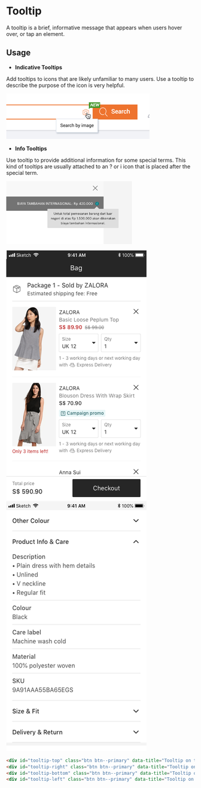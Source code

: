 # Tooltip
A tooltip is a brief, informative message that appears when users hover over, or tap an element.

## Usage
* **Indicative Tooltips**

Add tooltips to icons that are likely unfamiliar to many users. Use a tooltip to describe the purpose of the icon is very helpful.

![Alibaba](img/tooltip/alibaba.png "Alibaba had a search bar with an unlabeled camera icon. When users hovered over this icon, a tooltip that read Search by image appeared. This functionality was likely unfamiliar to many users, and therefore a tooltip describing its purpose was helpful.")


* **Info Tooltips**

Use tooltip to provide additional information for some special terms. This kind of tooltips are usually attached to an ? or i icon that is placed after the special term.

![Info tooltip example: Additional International Fee](img/tooltip/additional_fee.png "Example: Additional International Fee. An info tooltip is very helpful here to explain to the customers about what the additional international fee is.")


![thin divider in the cart screen](img/divider/thindivider_cart.png "Do[On the cart screen, the divider makes a clear grouping per item in one seller.]") ![wrong thin divider in the pdv screen](img/divider/wrongthindivider_pdv.png "Don't[If you need to group text-only information is better to play with the spacing rather than put too much divider.]")


```html
<div id="tooltip-top" class="btn btn--primary" data-title="Tooltip on the top" data-placement="top">Top</div>
<div id="tooltip-right" class="btn btn--primary" data-title="Tooltip on the right" data-placement="right">Right</div>
<div id="tooltip-bottom" class="btn btn--primary" data-title="Tooltip on the bottom" data-placement="bottom">Bottom</div>
<div id="tooltip-left" class="btn btn--primary" data-title="Tooltip on the left" data-placement="left">Left</div>
```

